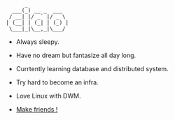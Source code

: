           _
      ___(_) __ _  ___
     / __| |/ _` |/ _ \
    | (__| | (_| | (_) |
     \___|_|\__,_|\___/


- Always sleepy.

- Have no dream but fantasize all day long.

- Currtently learning database and distributed system.

- Try hard to become an infra.

- Love Linux with DWM.

- [Make friends !](https://user-images.githubusercontent.com/46670806/224617379-e68718d5-7fc6-432f-9138-e5195398251c.jpeg)




<!-- ![wakatime](https://github-readme-stats.vercel.app/api/wakatime?username=noneback&&layout=compact) -->

